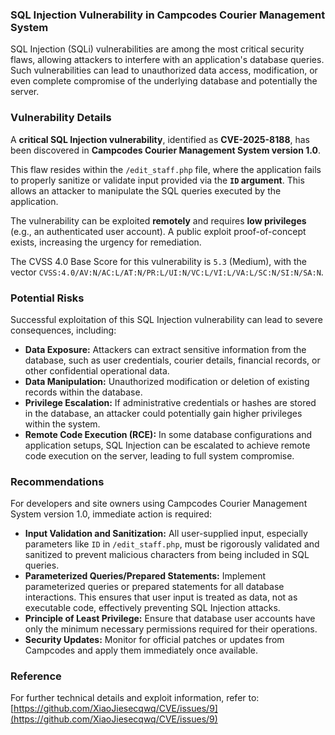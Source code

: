 ### SQL Injection Vulnerability in Campcodes Courier Management System

SQL Injection (SQLi) vulnerabilities are among the most critical security flaws, allowing attackers to interfere with an application's database queries. Such vulnerabilities can lead to unauthorized data access, modification, or even complete compromise of the underlying database and potentially the server.

### Vulnerability Details

A **critical SQL Injection vulnerability**, identified as **CVE-2025-8188**, has been discovered in **Campcodes Courier Management System version 1.0**.

This flaw resides within the `/edit_staff.php` file, where the application fails to properly sanitize or validate input provided via the **`ID` argument**. This allows an attacker to manipulate the SQL queries executed by the application.

The vulnerability can be exploited **remotely** and requires **low privileges** (e.g., an authenticated user account). A public exploit proof-of-concept exists, increasing the urgency for remediation.

The CVSS 4.0 Base Score for this vulnerability is `5.3` (Medium), with the vector `CVSS:4.0/AV:N/AC:L/AT:N/PR:L/UI:N/VC:L/VI:L/VA:L/SC:N/SI:N/SA:N`.

### Potential Risks

Successful exploitation of this SQL Injection vulnerability can lead to severe consequences, including:

*   **Data Exposure:** Attackers can extract sensitive information from the database, such as user credentials, courier details, financial records, or other confidential operational data.
*   **Data Manipulation:** Unauthorized modification or deletion of existing records within the database.
*   **Privilege Escalation:** If administrative credentials or hashes are stored in the database, an attacker could potentially gain higher privileges within the system.
*   **Remote Code Execution (RCE):** In some database configurations and application setups, SQL Injection can be escalated to achieve remote code execution on the server, leading to full system compromise.

### Recommendations

For developers and site owners using Campcodes Courier Management System version 1.0, immediate action is required:

*   **Input Validation and Sanitization:** All user-supplied input, especially parameters like `ID` in `/edit_staff.php`, must be rigorously validated and sanitized to prevent malicious characters from being included in SQL queries.
*   **Parameterized Queries/Prepared Statements:** Implement parameterized queries or prepared statements for all database interactions. This ensures that user input is treated as data, not as executable code, effectively preventing SQL Injection attacks.
*   **Principle of Least Privilege:** Ensure that database user accounts have only the minimum necessary permissions required for their operations.
*   **Security Updates:** Monitor for official patches or updates from Campcodes and apply them immediately once available.

### Reference

For further technical details and exploit information, refer to:
[https://github.com/XiaoJiesecqwq/CVE/issues/9](https://github.com/XiaoJiesecqwq/CVE/issues/9)